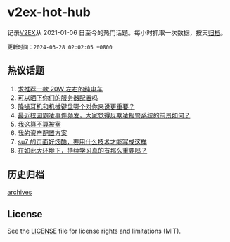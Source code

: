 # v2ex-hot-hub

 记录[V2EX](https://www.v2ex.com/)从 2021-01-06 日至今的热门话题。每小时抓取一次数据，按天[归档](archives)。

`更新时间：2024-03-28 02:02:05 +0800`

## 热议话题

1. [求推荐一款 20W 左右的纯电车](https://www.v2ex.com/t/1027321)
1. [可以晒下你们的服务器配置吗](https://www.v2ex.com/t/1027481)
1. [降噪耳机和机械键盘哪个对你来说更重要？](https://www.v2ex.com/t/1027325)
1. [最近校园霸凌事件频发，大家觉得反欺凌报警系统的前景如何？](https://www.v2ex.com/t/1027332)
1. [我这算不算被宰](https://www.v2ex.com/t/1027345)
1. [我的资产配置方案](https://www.v2ex.com/t/1027429)
1. [su7 的页面好炫酷，要用什么技术才能写成这样](https://www.v2ex.com/t/1027438)
1. [在如此大环境下，持续学习真的有那么重要吗？](https://www.v2ex.com/t/1027318)

## 历史归档

[archives](archives)

## License

See the [LICENSE](LICENSE) file for license rights and limitations (MIT).
